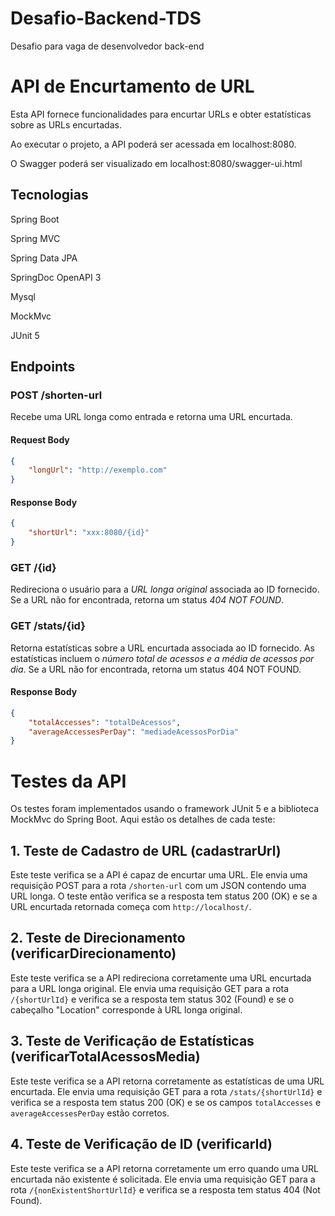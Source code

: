 # Desafio-Backend-TDS
Desafio para vaga de desenvolvedor back-end

# API de Encurtamento de URL

Esta API fornece funcionalidades para encurtar URLs e obter estatísticas sobre as URLs encurtadas.

Ao executar o projeto, a API poderá ser acessada em localhost:8080.

O Swagger poderá ser visualizado em localhost:8080/swagger-ui.html

## Tecnologias
Spring Boot

Spring MVC

Spring Data JPA

SpringDoc OpenAPI 3

Mysql

MockMvc

JUnit 5


## Endpoints

### POST /shorten-url

Recebe uma URL longa como entrada e retorna uma URL encurtada.

#### Request Body

```json
{
    "longUrl": "http://exemplo.com"
}
```
#### Response Body


```json
{
    "shortUrl": "xxx:8080/{id}"
}
```

### GET /{id}

Redireciona o usuário para a *URL longa original* associada ao ID fornecido. Se a URL não for encontrada, retorna um status *404 NOT FOUND*.

### GET  /stats/{id}

Retorna estatísticas sobre a URL encurtada associada ao ID fornecido. As estatísticas incluem o *número total de acessos e a média de acessos por dia*. Se a URL não for encontrada, retorna um status 404 NOT FOUND.

#### Response Body

```json
{
    "totalAccesses": "totalDeAcessos",
    "averageAccessesPerDay": "mediadeAcessosPorDia"
}
```

# Testes da API

Os testes foram implementados usando o framework JUnit 5 e a biblioteca MockMvc do Spring Boot. Aqui estão os detalhes de cada teste:

## 1. Teste de Cadastro de URL (cadastrarUrl)

Este teste verifica se a API é capaz de encurtar uma URL. Ele envia uma requisição POST para a rota `/shorten-url` com um JSON contendo uma URL longa. O teste então verifica se a resposta tem status 200 (OK) e se a URL encurtada retornada começa com `http://localhost/`.

## 2. Teste de Direcionamento (verificarDirecionamento)

Este teste verifica se a API redireciona corretamente uma URL encurtada para a URL longa original. Ele envia uma requisição GET para a rota `/{shortUrlId}` e verifica se a resposta tem status 302 (Found) e se o cabeçalho "Location" corresponde à URL longa original.

## 3. Teste de Verificação de Estatísticas (verificarTotalAcessosMedia)

Este teste verifica se a API retorna corretamente as estatísticas de uma URL encurtada. Ele envia uma requisição GET para a rota `/stats/{shortUrlId}` e verifica se a resposta tem status 200 (OK) e se os campos `totalAccesses` e `averageAccessesPerDay` estão corretos.

## 4. Teste de Verificação de ID (verificarId)

Este teste verifica se a API retorna corretamente um erro quando uma URL encurtada não existente é solicitada. Ele envia uma requisição GET para a rota `/{nonExistentShortUrlId}` e verifica se a resposta tem status 404 (Not Found).



